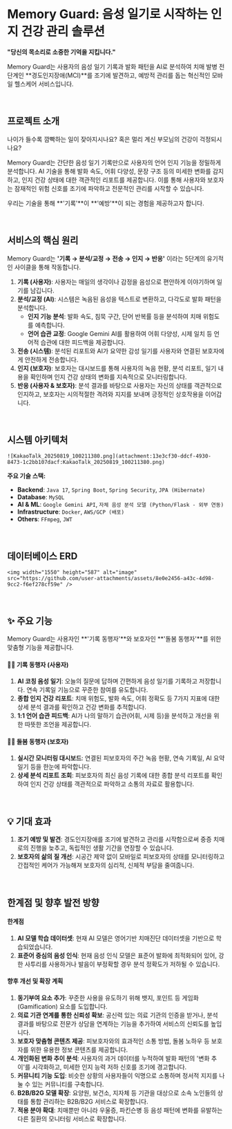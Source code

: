 # Memory Guard: 음성 일기로 시작하는 인지 건강 관리 솔루션

**"당신의 목소리로 소중한 기억을 지킵니다."**

Memory Guard는 사용자의 음성 일기 기록과 발화 패턴을 AI로 분석하여 치매 발병 전 단계인 **경도인지장애(MCI)**를 조기에 발견하고, 예방적 관리를 돕는 혁신적인 모바일 헬스케어 서비스입니다.

<br>

## 프로젝트 소개

나이가 들수록 깜빡하는 일이 잦아지시나요? 혹은 멀리 계신 부모님의 건강이 걱정되시나요?

Memory Guard는 간단한 음성 일기 기록만으로 사용자의 언어 인지 기능을 정밀하게 분석합니다. AI 기술을 통해 발화 속도, 어휘 다양성, 문장 구조 등의 미세한 변화를 감지하고, 인지 건강 상태에 대한 객관적인 리포트를 제공합니다. 이를 통해 사용자와 보호자는 잠재적인 위험 신호를 조기에 파악하고 전문적인 관리를 시작할 수 있습니다.

우리는 기술을 통해 **'기록'**이 **'예방'**이 되는 경험을 제공하고자 합니다.

<br>

## 서비스의 핵심 원리

Memory Guard는 **'기록 → 분석/교정 → 전송 → 인지 → 반응'** 이라는 5단계의 유기적인 사이클을 통해 작동합니다.

1.  **기록 (사용자)**: 사용자는 매일의 생각이나 감정을 음성으로 편안하게 이야기하며 일기를 남깁니다.
2.  **분석/교정 (AI)**: 시스템은 녹음된 음성을 텍스트로 변환하고, 다각도로 발화 패턴을 분석합니다.
    *   **인지 기능 분석**: 발화 속도, 침묵 구간, 단어 반복률 등을 분석하여 치매 위험도를 예측합니다.
    *   **언어 습관 교정**: Google Gemini AI를 활용하여 어휘 다양성, 시제 일치 등 언어적 습관에 대한 피드백을 제공합니다.
3.  **전송 (시스템)**: 분석된 리포트와 AI가 요약한 감성 일기를 사용자와 연결된 보호자에게 안전하게 전송합니다.
4.  **인지 (보호자)**: 보호자는 대시보드를 통해 사용자의 녹음 현황, 분석 리포트, 일기 내용을 확인하며 인지 건강 상태의 변화를 지속적으로 모니터링합니다.
5.  **반응 (사용자 & 보호자)**: 분석 결과를 바탕으로 사용자는 자신의 상태를 객관적으로 인지하고, 보호자는 시의적절한 격려와 지지를 보내며 긍정적인 상호작용을 이어갑니다.

<br>

## 시스템 아키텍처

```
![KakaoTalk_20250819_100211380.png](attachment:13e3cf30-ddcf-4930-8473-1c2bb107dacf:KakaoTalk_20250819_100211380.png)
```

**주요 기술 스택:**
*   **Backend**: `Java 17`, `Spring Boot`, `Spring Security`, `JPA (Hibernate)`
*   **Database**: `MySQL`
*   **AI & ML**: `Google Gemini API`, `자체 음성 분석 모델 (Python/Flask - 외부 연동)`
*   **Infrastructure**: `Docker`, `AWS/GCP (배포)`
*   **Others**: `FFmpeg`, `JWT`

<br>

## 데이터베이스 ERD

```
<img width="1550" height="587" alt="image" src="https://github.com/user-attachments/assets/8e0e2456-a43c-4d98-9cc2-f6ef278cf59e" />

```

<br>

## ✨ 주요 기능

Memory Guard는 사용자인 **'기록 동행자'**와 보호자인 **'돌봄 동행자'**를 위한 맞춤형 기능을 제공합니다.

#### 👨‍🦳 기록 동행자 (사용자)
1.  **AI 코칭 음성 일기**: 오늘의 질문에 답하며 간편하게 음성 일기를 기록하고 저장합니다. 연속 기록일 기능으로 꾸준한 참여를 유도합니다.
2.  **종합 인지 건강 리포트**: 치매 위험도, 발화 속도, 어휘 정확도 등 7가지 지표에 대한 상세 분석 결과를 확인하고 건강 변화를 추적합니다.
3.  **1:1 언어 습관 피드백**: AI가 나의 말하기 습관(어휘, 시제 등)을 분석하고 개선을 위한 따뜻한 조언을 제공합니다.

#### 👩‍⚕️ 돌봄 동행자 (보호자)
1.  **실시간 모니터링 대시보드**: 연결된 피보호자의 주간 녹음 현황, 연속 기록일, AI 요약 일기 등을 한눈에 파악합니다.
2.  **상세 분석 리포트 조회**: 피보호자의 최신 음성 기록에 대한 종합 분석 리포트를 확인하여 인지 건강 상태를 객관적으로 파악하고 소통의 자료로 활용합니다.

<br>

## 💡 기대 효과

1.  **조기 예방 및 발견**: 경도인지장애를 조기에 발견하고 관리를 시작함으로써 중증 치매로의 진행을 늦추고, 독립적인 생활 기간을 연장할 수 있습니다.
2.  **보호자의 삶의 질 개선**: 시공간 제약 없이 모바일로 피보호자의 상태를 모니터링하고 간접적인 케어가 가능해져 보호자의 심리적, 신체적 부담을 줄여줍니다.

<br>

## 한계점 및 향후 발전 방향

#### 한계점
1.  **AI 모델 학습 데이터셋**: 현재 AI 모델은 영어기반 치매진단 데이터셋을 기반으로 학습되었습니다.
2.  **표준어 중심의 음성 인식**: 현재 음성 인식 모델은 표준어 발화에 최적화되어 있어, 강한 사투리를 사용하거나 발음이 부정확할 경우 분석 정확도가 저하될 수 있습니다.

#### 향후 개선 및 확장 계획
1.  **동기부여 요소 추가**: 꾸준한 사용을 유도하기 위해 뱃지, 포인트 등 게임화(Gamification) 요소를 도입합니다.
2.  **의료 기관 연계를 통한 신뢰성 확보**: 공신력 있는 의료 기관의 인증을 받거나, 분석 결과를 바탕으로 전문가 상담을 연계하는 기능을 추가하여 서비스의 신뢰도를 높입니다.
3.  **보호자 맞춤형 콘텐츠 제공**: 피보호자와의 효과적인 소통 방법, 돌봄 노하우 등 보호자를 위한 유용한 정보 콘텐츠를 제공합니다.
4.  **개인화된 변화 추이 분석**: 사용자의 과거 데이터를 누적하여 발화 패턴의 '변화 추이'를 시각화하고, 미세한 인지 능력 저하 신호를 조기에 경고합니다.
5.  **커뮤니티 기능 도입**: 비슷한 상황의 사용자들이 익명으로 소통하며 정서적 지지를 나눌 수 있는 커뮤니티를 구축합니다.
6.  **B2B/B2G 모델 확장**: 요양원, 보건소, 지자체 등 기관을 대상으로 소속 노인들의 상태를 통합 관리하는 B2B/B2G 서비스로 확장합니다.
7.  **적용 분야 확대**: 치매뿐만 아니라 우울증, 파킨슨병 등 음성 패턴에 변화를 유발하는 다른 질환의 모니터링 서비스로 확장합니다.
